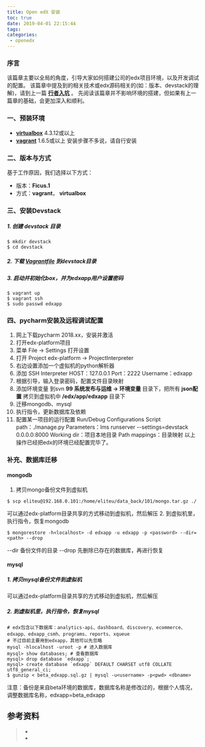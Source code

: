 ```yaml
---
title: Open edX 安装
toc: true
date: 2019-04-01 22:15:44
tags:
categories:
 - openedx
---
```

### 序言
该篇章主要以全局的角度，引导大家如何搭建公司的edx项目环境，以及开发调试的配置。
该篇章中提及到的相关技术或edx源码相关的(如：版本、devstack的理解)，请到上一篇 **[行者入坑](/blogs/6)** 。
先阅读该篇章并不影响环境的搭建，但如果有上一篇章的基础，会更加深入和顺利。

### 一、预装环境
- **[virtualbox](https://virtualbox.org)** 4.3.12或以上
- **[vagrant](https://vagrantup.com)** 1.6.5或以上
安装步骤不多说，请自行安装

### 二、版本与方式
基于工作原因，我们选择以下方式：
- 版本：**Ficus.1**
- 方式：**vagrant**， **virtualbox**

### 三、安装Devstack
##### 1. 创建 **devstack** 目录
```shell
$ mkdir devstack
$ cd devstack
```
##### 2. 下载 **[Vagrantfile](https://raw.githubusercontent.com/edx/configuration/open-release/ficus.1/vagrant/release/devstack/Vagrantfile)** 到devstack目录
##### 3. 启动并初始化box，并为edxapp用户设置密码
```shell
$ vagrant up
$ vagrant ssh
$ sudo passwd edxapp
```

### 四、pycharm安装及远程调试配置
1. 网上下载pycharm 2018.xx，安装并激活
2. 打开edx-platform项目
3. 菜单 File -> Settings 打开设置
4. 打开 Project edx-platform -> ProjectInterpreter
5. 右边设置添加一个虚拟机的python解析器
6. 添加 SSH Interpreter
  HOST：127.0.0.1
  Port：2222
  Username：edxapp
7. 根据引导，输入登录密码，配置文件目录映射
8. 添加环境变量
  到svn **99 系统发布与运维 -> 环境变量** 目录下，把所有 **json配置** 拷贝到虚拟机中 **/edx/app/edxapp** 目录下
9. 迁移mongodb、mysql
10. 执行指令，更新数据库及依赖
11. 配置某一项目的运行配置
  Run/Debug Configurations
  Script path：./manage.py
  Parameters：lms runserver --settings=devstack 0.0.0.0:8000
  Working dir：项目本地目录
  Path mappings：目录映射
以上操作已经把edx的环境已经配置完毕了。

### 补充、数据库迁移
#### mongodb
1. 拷贝mongo备份文件到虚拟机
```shell
$ scp eliteu@192.168.0.101:/home/eliteu/data_back/101/mongo.tar.gz ./
```
可以通过edx-platform目录共享的方式移动到虚拟机，然后解压
2. 到虚拟机里，执行指令，恢复mongodb
```shell
$ mongorestore -h<localhost> -d edxapp -u edxapp -p <password> --dir=<path> --drop
```
--dir 备份文件的目录
--drop 先删除已存在的数据库，再进行恢复

#### mysql
##### 1. 拷贝mysql备份文件到虚拟机
可以通过edx-platform目录共享的方式移动到虚拟机，然后解压
##### 2. 到虚拟机里，执行指令，恢复mysql
```shell
# edx包含以下数据库：analytics-api、dashboard、discovery、ecommerce、edxapp、edxapp_csmh、programs、reports、xqueue
# 不过目前主要用到edxapp，其他可以先忽略
mysql -hlocalhost -uroot -p # 进入数据库
mysql> show databases; # 查看数据库
mysql> drop database `edxapp`;
mysql> create database `edxapp` DEFAULT CHARSET utf8 COLLATE utf8_general_ci;
$ gunzip < beta_edxapp.sql.gz | mysql -u<username> -p<pwd> <dbname>
```
注意：备份是来自beta环境的数据库，数据库名称是修改过的，根据个人情况，调整数据库名称，edxapp=beta_edxapp

## 参考资料

> - []()
> - []()

